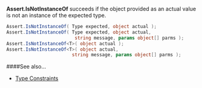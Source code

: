 **Assert.IsNotInstanceOf** succeeds if the object provided as an actual value is not an instance of the expected type.

```C#
Assert.IsNotInstanceOf( Type expected, object actual );
Assert.IsNotInstanceOf( Type expected, object actual, 
                         string message, params object[] parms );
Assert.IsNotInstanceOf<T>( object actual );
Assert.IsNotInstanceOf<T>( object actual, 
                        string message, params object[] parms );			
```

####See also...
 * [Type Constraints](constraints#type-constraints)
